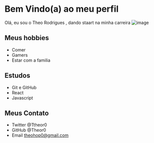 # Bem Vindo(a) ao meu perfil  
Olá, eu sou o Theo Rodrigues , dando staart  na minha carreira 
![image](https://user-images.githubusercontent.com/92451051/173825177-e4f5d077-8ad9-4205-906a-ba518e73c4ee.png)

## Meus hobbies

- Comer 
- Gamers 
- Estar com a familia 

## Estudos

- Git e GitHub
- React 
- Javascript 

## Meus Contato 

- Twitter @Ttheor0   
- GitHub @Theor0
- Email theohop0@gmail.com

